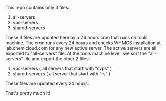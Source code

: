 This repo contains only 3 files:

1. all-servers
2. vps-servers
3. shared-servers

These 3 files are updated here by a 24 hours cron that runs on tools machine. 
The cron runs every 24 hours and checks WHMCS installation at lab.chemicloud.com for any new active server.
The active servers are all exported to "all-servers" file.
At the tools machine level, we sort the "all-servers" file and export the other 2 files:

1. vps-servers ( all servers that start with "cvps" )
2. shared-servers ( all server that start with "rs" )

These files are updated every 24 hours.

That's pretty much it!

